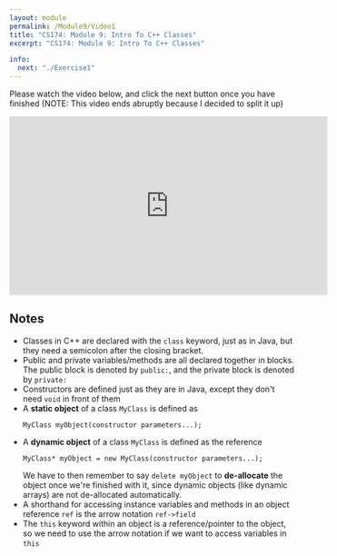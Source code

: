 ```yaml
---
layout: module
permalink: /Module9/Video1
title: "CS174: Module 9: Intro To C++ Classes"
excerpt: "CS174: Module 9: Intro To C++ Classes"

info:
  next: "./Exercise1"
---
```


Please watch the video below, and click the next button once you have finished (NOTE: This video ends abruptly because I decided to split it up)

<iframe width="560" height="315" src="https://www.youtube.com/embed/xGswsATm6SY" frameborder="0" allow="accelerometer; autoplay; clipboard-write; encrypted-media; gyroscope; picture-in-picture" allowfullscreen></iframe>

<h2>Notes</h2>
<ul>
<li>Classes in C++ are declared with the <code>class</code> keyword, just as in Java, but they need a semicolon after the closing bracket.</li>
<li>Public and private variables/methods are all declared together in blocks.  The public block is denoted by <code>public:</code>, and the private block is denoted by <code>private:</code></li>
<li>Constructors are defined just as they are in Java, except they don't need <code>void</code> in front of them</li>
<li>A <b>static object</b> of a class <code>MyClass</code> is defined as <p><code>MyClass myObject(constructor parameters...);</code></p></li>
<li>A <b>dynamic object</b> of a class <code>MyClass</code> is defined as the reference <p><code>MyClass* myObject = new MyClass(constructor parameters...);</code></p>We have to then remember to say <code>delete myObject</code> to <b>de-allocate</b> the object once we're finished with it, since dynamic objects (like dynamic arrays) are not de-allocated automatically.</li>
<li>A shorthand for accessing instance variables and methods in an object reference <code>ref</code> is the arrow notation <code>ref->field</code></li>
<li>The <code>this</code> keyword within an object is a reference/pointer to the object, so we need to use the arrow notation if we want to access variables in <code>this</code></li>
</ul>
